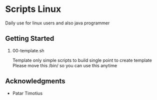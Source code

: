 
# Scripts Linux

Daily use for linux users and also java programmer

## Getting Started
1. 00-template.sh
   
   Template only simple scripts to build single point to create template 
   Please move this /bin/ so you can use this anytime

## Acknowledgments

* Patar Timotius

